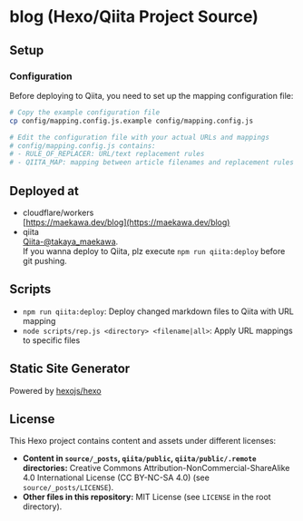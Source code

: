 # blog (Hexo/Qiita Project Source)

## Setup

### Configuration
Before deploying to Qiita, you need to set up the mapping configuration file:

```bash
# Copy the example configuration file
cp config/mapping.config.js.example config/mapping.config.js

# Edit the configuration file with your actual URLs and mappings
# config/mapping.config.js contains:
# - RULE_OF_REPLACER: URL/text replacement rules
# - QIITA_MAP: mapping between article filenames and replacement rules
```

## Deployed at
- cloudflare/workers  
[https://maekawa.dev/blog](https://maekawa.dev/blog)
- qiita  
[Qiita-@takaya_maekawa](https://qiita.com/takaya_maekawa).  
If you wanna deploy to Qiita, plz execute `npm run qiita:deploy` before git pushing.

## Scripts
- `npm run qiita:deploy`: Deploy changed markdown files to Qiita with URL mapping
- `node scripts/rep.js <directory> <filename|all>`: Apply URL mappings to specific files

## Static Site Generator
Powered by [hexojs/hexo](https://github.com/hexojs/hexo)

## License

This Hexo project contains content and assets under different licenses:

- **Content in `source/_posts`, `qiita/public`, `qiita/public/.remote` directories:** Creative Commons Attribution-NonCommercial-ShareAlike 4.0 International License (CC BY-NC-SA 4.0) (see `source/_posts/LICENSE`).
- **Other files in this repository:** MIT License (see `LICENSE` in the root directory).

